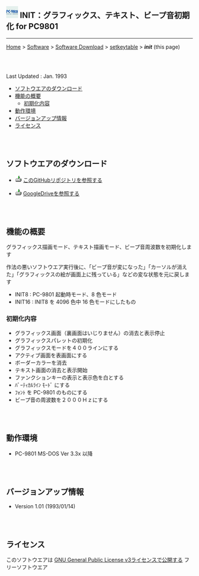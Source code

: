 ## ![icon](../readme_pics/softdown-ico-pc9801-small.png) INIT：グラフィックス、テキスト、ビープ音初期化 for PC9801<!-- omit in toc -->

---
[Home](https://oasis3855.github.io/webpage/) > [Software](https://oasis3855.github.io/webpage/software/index.html) > [Software Download](https://oasis3855.github.io/webpage/software/software-download.html) > [setkeytable](../init/README.md) > ***init*** (this page)

<br />
<br />

Last Updated : Jan. 1993


- [ソフトウエアのダウンロード](#ソフトウエアのダウンロード)
- [機能の概要](#機能の概要)
  - [初期化内容](#初期化内容)
- [動作環境](#動作環境)
- [バージョンアップ情報](#バージョンアップ情報)
- [ライセンス](#ライセンス)

<br />
<br />

## ソフトウエアのダウンロード

- ![download icon](../readme_pics/soft-ico-download-darkmode.gif)   [このGitHubリポジトリを参照する](../init/download) 

- ![download icon](../readme_pics/soft-ico-download-darkmode.gif)   [GoogleDriveを参照する](https://drive.google.com/drive/folders/0B7BSijZJ2TAHY2UzMWI5NDQtZWRjYi00MTdlLThlMGUtYmUwMDg2NGJkYmIy?resourcekey=0-0g55CdK32ZnItl6j99GNZA) 

<br />
<br />

## 機能の概要

グラフィックス描画モード、テキスト描画モード、ビープ音周波数を初期化します

作法の悪いソフトウエア実行後に、「ビープ音が変になった」「カーソルが消えた」「グラフィックスの絵が画面上に残っている」などの変な状態を元に戻します 

- INIT8  : PC-9801 起動時モード、8 色モード
- INIT16 : INIT8 を 4096 色中 16 色モードにしたもの


### 初期化内容

- グラフィックス画面（裏画面はいじりません）の消去と表示停止
- グラフィックスパレットの初期化
- グラフィックスモードを４００ラインにする
- アクティブ画面を表画面にする
- ボーダーカラーを消去
- テキスト画面の消去と表示開始
- ファンクションキーの表示と表示色を白とする
- ﾊﾞｰﾃｨｶﾙﾗｲﾝ ﾓｰﾄﾞ にする
- ﾌｫﾝﾄ を PC-9801 のものにする
- ビープ音の周波数を２０００Ｈｚにする

<br />
<br />

## 動作環境

- PC-9801 MS-DOS Ver 3.3x 以降

<br />
<br />

## バージョンアップ情報

-  Version 1.01 (1993/01/14) 

<br />
<br />

## ライセンス

このソフトウエアは [GNU General Public License v3ライセンスで公開する](https://gpl.mhatta.org/gpl.ja.html) フリーソフトウエア
